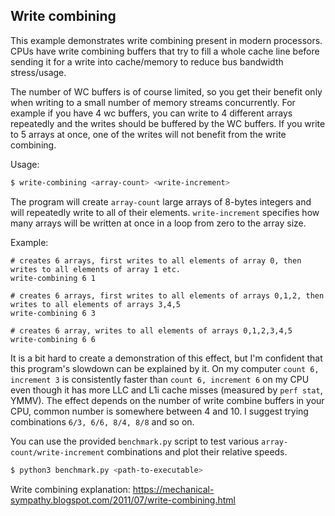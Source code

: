 ## Write combining
This example demonstrates write combining present in modern processors.
CPUs have write combining buffers that try to fill a whole cache line before sending it
for a write into cache/memory to reduce bus bandwidth stress/usage.

The number of WC buffers is of course limited, so you get their benefit only when writing to a small number of 
memory streams concurrently. For example if you have 4 wc buffers, you can write to 4 different arrays
repeatedly and the writes should be buffered by the WC buffers. If you write to 5 arrays at once,
one of the writes will not benefit from the write combining.

Usage:
```bash
$ write-combining <array-count> <write-increment>
```

The program will create `array-count` large arrays of 8-bytes integers and will repeatedly write to all of their elements.
`write-increment` specifies how many arrays will be written at once in a loop from zero to the array size.

Example:
```
# creates 6 arrays, first writes to all elements of array 0, then writes to all elements of array 1 etc.
write-combining 6 1

# creates 6 arrays, first writes to all elements of arrays 0,1,2, then writes to all elements of arrays 3,4,5
write-combining 6 3

# creates 6 array, writes to all elements of arrays 0,1,2,3,4,5
write-combining 6 6 
```

It is a bit hard to create a demonstration of this effect, but I'm confident that this program's slowdown
can be explained by it. On my computer `count 6, increment 3` is consistently faster than `count 6, increment 6`
on my CPU even though it has more LLC and L1i cache misses (measured by `perf stat`, YMMV). The effect depends on the
number of write combine buffers in your CPU, common number is somewhere between 4 and 10.
I suggest trying combinations `6/3, 6/6, 8/4, 8/8` and so on.


You can use the provided `benchmark.py` script to test various `array-count/write-increment` combinations
and plot their relative speeds.

```bash
$ python3 benchmark.py <path-to-executable>
```

Write combining explanation:
https://mechanical-sympathy.blogspot.com/2011/07/write-combining.html
